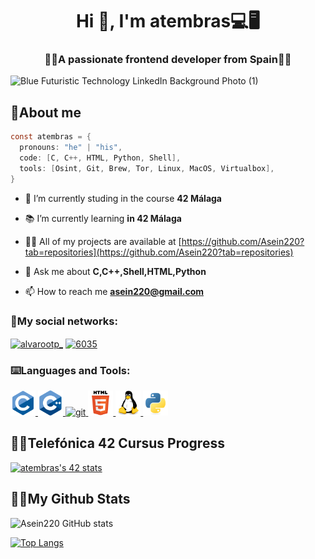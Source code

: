
<h1 align="center">Hi 👋, I'm atembras💻​🖥️​</h1>
<h3 align="center">👨‍💻A passionate frontend developer from Spain👨‍💻</h3>

![Blue Futuristic Technology LinkedIn Background Photo (1)](https://github.com/Asein220/Asein220/assets/146396487/c880bcc1-03f0-4757-913d-9ab52f3d9830)

## 🧑​​About me
```C
const atembras = {
  pronouns: "he" | "his",
  code: [C, C++, HTML, Python, Shell],
  tools: [Osint, Git, Brew, Tor, Linux, MacOS, Virtualbox],
}
```
- 💼​ I’m currently studing in the course **42 Málaga**

- 📚​ I’m currently learning **in 42 Málaga**

- 👨‍💻 All of my projects are available at [https://github.com/Asein220?tab=repositories](https://github.com/Asein220?tab=repositories)

- 💬 Ask me about **C,C++,Shell,HTML,Python**

- 📫 How to reach me **asein220@gmail.com**

<h3 align="left">📱​My social networks:</h3>
<p align="left">
<a href="https://instagram.com/alvarootp_" target="blank"><img align="center" src="https://raw.githubusercontent.com/rahuldkjain/github-profile-readme-generator/master/src/images/icons/Social/instagram.svg" alt="alvarootp_" height="30" width="40" /></a>
<a href="https://discord.gg/6035" target="blank"><img align="center" src="https://raw.githubusercontent.com/rahuldkjain/github-profile-readme-generator/master/src/images/icons/Social/discord.svg" alt="6035" height="30" width="40" /></a>
</p>

<h3 align="left">⌨️Languages and Tools:</h3>
<p align="left"> <a href="https://www.cprogramming.com/" target="_blank" rel="noreferrer"> <img src="https://raw.githubusercontent.com/devicons/devicon/master/icons/c/c-original.svg" alt="c" width="40" height="40"/> </a> <a href="https://www.w3schools.com/cpp/" target="_blank" rel="noreferrer"> <img src="https://raw.githubusercontent.com/devicons/devicon/master/icons/cplusplus/cplusplus-original.svg" alt="cplusplus" width="40" height="40"/> </a> <a href="https://git-scm.com/" target="_blank" rel="noreferrer"> <img src="https://www.vectorlogo.zone/logos/git-scm/git-scm-icon.svg" alt="git" width="40" height="40"/> </a> <a href="https://www.w3.org/html/" target="_blank" rel="noreferrer"> <img src="https://raw.githubusercontent.com/devicons/devicon/master/icons/html5/html5-original-wordmark.svg" alt="html5" width="40" height="40"/> </a> <a href="https://www.linux.org/" target="_blank" rel="noreferrer"> <img src="https://raw.githubusercontent.com/devicons/devicon/master/icons/linux/linux-original.svg" alt="linux" width="40" height="40"/> </a> <a href="https://www.python.org" target="_blank" rel="noreferrer"> <img src="https://raw.githubusercontent.com/devicons/devicon/master/icons/python/python-original.svg" alt="python" width="40" height="40"/> </a> </p>

## 👨‍🎓​Telefónica 42 Cursus Progress
[![atembras's 42 stats](https://badge.mediaplus.ma/greenbinary/atembras?1337Badge=off&UM6P=off)](https://github.com/oakoudad/badge42)

## 👨‍💻My Github Stats
![Asein220 GitHub stats](https://github-readme-stats.vercel.app/api?username=Asein220&count_private=true&show_icons=true&theme=dark&title_color=COLOR1&text_color=red)

[![Top Langs](https://github-readme-stats.vercel.app/api/top-langs/?username=Asein220&layout=compact&theme=dark&title_color=red)](https://github.com/anuraghazra/github-readme-stats)

<!--
**Asein220/Asein220** is a ✨ _special_ ✨ repository because its `README.md` (this file) appears on your GitHub profile.

Here are some ideas to get you started:

- 🔭 I’m currently working on ...
- 🌱 I’m currently learning ...
- 👯 I’m looking to collaborate on ...
- 🤔 I’m looking for help with ...
- 💬 Ask me about ...
- 📫 How to reach me: ...
- 😄 Pronouns: ...
- ⚡ Fun fact: ...
-->
